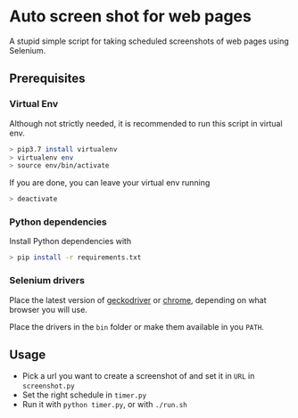 # Auto screen shot for web pages

A stupid simple script for taking scheduled screenshots of web pages using Selenium.

## Prerequisites

### Virtual Env
Although not strictly needed, it is recommended to run this script in virtual env.

```bash
> pip3.7 install virtualenv
> virtualenv env
> source env/bin/activate
```

If you are done, you can leave your virtual env running

```bash
> deactivate
```

### Python dependencies
Install Python dependencies with
```bash
> pip install -r requirements.txt
```

### Selenium drivers
Place the latest version of [geckodriver](https://github.com/mozilla/geckodriver/releases) or
[chrome](https://sites.google.com/a/chromium.org/chromedriver/downloads), depending on what browser you will use.

Place the drivers in the `bin` folder or make them available in you `PATH`.

## Usage

* Pick a url you want to create a screenshot of and set it in `URL` in `screenshot.py`
* Set the right schedule in `timer.py`
* Run it with `python timer.py`, or with `./run.sh`